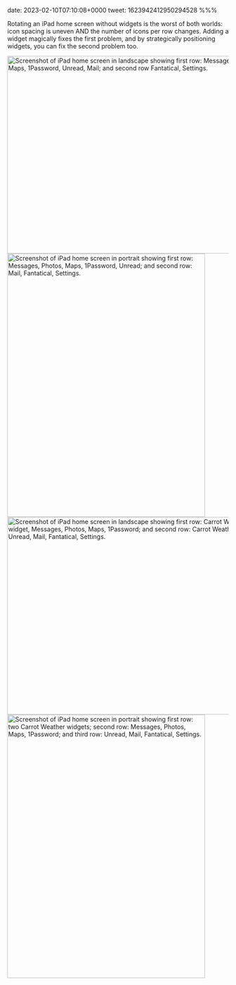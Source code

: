 date: 2023-02-10T07:10:08+0000
tweet: 1623942412950294528
%%%

Rotating an iPad home screen without widgets is the worst of both worlds: icon spacing is uneven AND the number of icons per row changes. Adding a widget magically fixes the first problem, and by strategically positioning widgets, you can fix the second problem too.

<img src="a6b44b4bcd.jpg" width="600" height="450" alt="Screenshot of iPad home screen in landscape showing first row: Messages, Photos, Maps, 1Password, Unread, Mail; and second row Fantatical, Settings.">

<img src="9c9b6467ab.jpg" width="450" height="600" alt="Screenshot of iPad home screen in portrait showing first row: Messages, Photos, Maps, 1Password, Unread; and second row: Mail, Fantatical, Settings.">

<img src="4ee3f325b9.jpg" width="600" height="450" alt="Screenshot of iPad home screen in landscape showing first row: Carrot Weather widget, Messages, Photos, Maps, 1Password; and second row: Carrot Weather widget, Unread, Mail, Fantatical, Settings.">

<img src="54f27781e5.jpg" width="450" height="600" alt="Screenshot of iPad home screen in portrait showing first row: two Carrot Weather widgets; second row: Messages, Photos, Maps, 1Password; and third row: Unread, Mail, Fantatical, Settings.">
